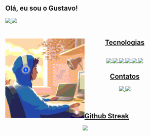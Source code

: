 ## Olá, eu sou o Gustavo!

<div>
  <a href="https://github.com/GustavoMacrini">
  <img height="180em" src="https://github-readme-stats.vercel.app/api?username=GustavoMacrini&show_icons=true&theme=dracula&include_all_commits=true&count_private=true"/>
  <img height="180em" src="https://github-readme-stats.vercel.app/api/top-langs/?username=GustavoMacrini&layout=compact&langs_count=7&theme=dracula"/>
</div>
<br>

<div>
  <img align="left" height= 250 widht=250 src="coding.gif">
  
  <h2 align="center">Tecnologias</h2>
  <div align="center" style="display: inline_block"><br>
    <img align = "center" height="30" widht="40" src="https://cdn.jsdelivr.net/gh/devicons/devicon/icons/cplusplus/cplusplus-original.svg" />
    <img align = "center" height="30" widht="40" src="https://cdn.jsdelivr.net/gh/devicons/devicon/icons/csharp/csharp-original.svg">
    <img align = "center" height="30" widht="40" src="https://cdn.jsdelivr.net/gh/devicons/devicon/icons/dotnetcore/dotnetcore-original.svg" />
    <img align = "center" height="30" widht="40" src="https://cdn.jsdelivr.net/gh/devicons/devicon/icons/html5/html5-original.svg" />
    <img align = "center" height="30" widht="40" src="https://cdn.jsdelivr.net/gh/devicons/devicon/icons/css3/css3-original.svg" />
    <img align = "center" height="30" widht="40" src="https://cdn.jsdelivr.net/gh/devicons/devicon/icons/mysql/mysql-original.svg" />
  </div>

  <h2 align="center">Contatos</h2>

  <div align="center">
    <a href="https://www.linkedin.com/in/gustavo-godencio/"><img src="https://img.shields.io/badge/LinkedIn-0077B5?style=for-the-badge&logo=linkedin&logoColor=white">
    <a href="mailto:gstv.macrini@gmail.com"><img src="https://img.shields.io/badge/Gmail-D14836?style=for-the-badge&logo=gmail&logoColor=white">
  </div>
  
</div>

<br>
<br>

<h2>Github Streak</h2>
<div align="center">
  <img src="http://github-readme-streak-stats.herokuapp.com?user=GustavoMacrini&theme=neon-dark&hide_border=true&background=DD272700">
</div>
